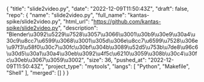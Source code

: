 {
    "title": "slide2video.py",
    "date": "2022-12-09T11:50:43Z",
    "draft": false,
    "repo": {
        "name": "slide2video.py",
        "full_name": "kantas-spike/slide2video.py",
        "html_url": "https://github.com/kantas-spike/slide2video.py",
        "description": "Blender\u3092\u5229\u7528\u3057\u3066\u3001\u30b9\u30e9\u30a4\u30c9\u8cc7\u6599\u3068\u3001\u305d\u306e\u8cc7\u6599\u7528\u306e\u97f3\u58f0\u30c7\u30fc\u30bf\u304b\u3089\u52d5\u753b\u7de8\u96c6\u30d5\u30a1\u30a4\u30eb\u3092\u4f5c\u6210\u3059\u308b\u30c4\u30fc\u30eb\u3067\u3059\u3002",
        "size": 36,
        "pushed_at": "2022-12-09T11:50:43Z",
        "project_type": "mytools",
        "langs": [
            "Python",
            "Makefile",
            "Shell"
        ],
        "merged": []
    }
}